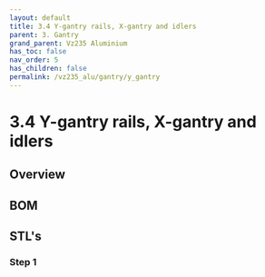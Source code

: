 ```yaml
---
layout: default
title: 3.4 Y-gantry rails, X-gantry and idlers
parent: 3. Gantry
grand_parent: Vz235 Aluminium
has_toc: false
nav_order: 5
has_children: false
permalink: /vz235_alu/gantry/y_gantry
---
```


# 3.4 Y-gantry rails, X-gantry and idlers

## Overview

## BOM

## STL's

### Step 1
